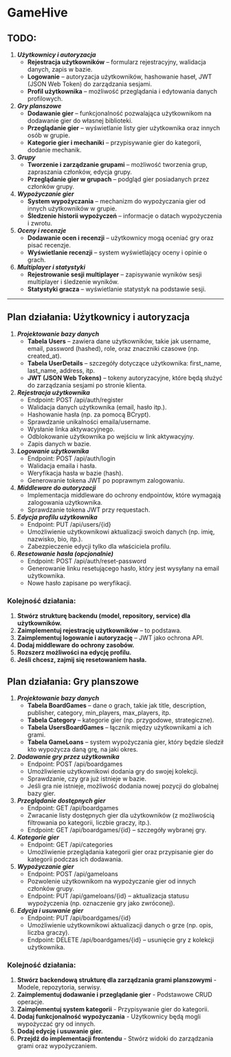 # GameHive

## TODO:

1. ***Użytkownicy i autoryzacja***
    - **Rejestracja użytkowników** – formularz rejestracyjny, walidacja danych, zapis w bazie.
    - **Logowanie** – autoryzacja użytkowników, hashowanie haseł, JWT (JSON Web Token) do zarządzania sesjami.
    - **Profil użytkownika** – możliwość przeglądania i edytowania danych profilowych.
2. ***Gry planszowe***
    - **Dodawanie gier** – funkcjonalność pozwalająca użytkownikom na dodawanie gier do własnej biblioteki.
    - **Przeglądanie gier** – wyświetlanie listy gier użytkownika oraz innych osób w grupie.
    - **Kategorie gier i mechaniki** – przypisywanie gier do kategorii, dodanie mechanik.
3. ***Grupy***
    - **Tworzenie i zarządzanie grupami** – możliwość tworzenia grup, zapraszania członków, edycja grupy.
    - **Przeglądanie gier w grupach** – podgląd gier posiadanych przez członków grupy.
4. ***Wypożyczanie gier***
    - **System wypożyczania** – mechanizm do wypożyczania gier od innych użytkowników w grupie.
    - **Śledzenie historii wypożyczeń** – informacje o datach wypożyczenia i zwrotu.
5. ***Oceny i recenzje***
    - **Dodawanie ocen i recenzji** – użytkownicy mogą oceniać gry oraz pisać recenzje.
    - **Wyświetlanie recenzji** – system wyświetlający oceny i opinie o grach.
6. ***Multiplayer i statystyki***
    - **Rejestrowanie sesji multiplayer** – zapisywanie wyników sesji multiplayer i śledzenie wyników.
    - **Statystyki gracza** – wyświetlanie statystyk na podstawie sesji.

---

## Plan działania: Użytkownicy i autoryzacja

1. ***Projektowanie bazy danych***
    - **Tabela Users** – zawiera dane użytkowników, takie jak username, email, password (hashed), role, oraz znaczniki czasowe (np. created_at).
    - **Tabela UserDetails** – szczegóły dotyczące użytkownika: first_name, last_name, address, itp.
    - **JWT (JSON Web Tokens)** – tokeny autoryzacyjne, które będą służyć do zarządzania sesjami po stronie klienta.
2. ***Rejestracja użytkownika***
    - Endpoint: POST /api/auth/register
    - Walidacja danych użytkownika (email, hasło itp.).
    - Hashowanie hasła (np. za pomocą BCrypt).
    - Sprawdzanie unikalności emaila/username.
    - Wysłanie linka aktywacyjnego.
    - Odblokowanie użytkownika po wejściu w link aktywacyjny.
    - Zapis danych w bazie.
3. ***Logowanie użytkownika***
    - Endpoint: POST /api/auth/login
    - Walidacja emaila i hasła.
    - Weryfikacja hasła w bazie (hash).
    - Generowanie tokena JWT po poprawnym zalogowaniu.
4. ***Middleware do autoryzacji***
    - Implementacja middleware do ochrony endpointów, które wymagają zalogowania użytkownika.
    - Sprawdzanie tokena JWT przy requestach.
5. ***Edycja profilu użytkownika***
    - Endpoint: PUT /api/users/{id}
    - Umożliwienie użytkownikowi aktualizacji swoich danych (np. imię, nazwisko, bio, itp.).
    - Zabezpieczenie edycji tylko dla właściciela profilu.
6. ***Resetowanie hasła (opcjonalnie)***
    - Endpoint: POST /api/auth/reset-password
    - Generowanie linku resetującego hasło, który jest wysyłany na email użytkownika.
    - Nowe hasło zapisane po weryfikacji.

### Kolejność działania:

1. **Stwórz strukturę backendu (model, repository, service) dla użytkowników.**
2. **Zaimplementuj rejestrację użytkowników** – to podstawa.
3. **Zaimplementuj logowanie i autoryzację** – JWT jako ochrona API.
4. **Dodaj middleware do ochrony zasobów.**
5. **Rozszerz możliwości na edycję profilu.**
6. **Jeśli chcesz, zajmij się resetowaniem hasła.**

## Plan działania: Gry planszowe

1. ***Projektowanie bazy danych***
    - **Tabela BoardGames** – dane o grach, takie jak title, description, publisher, category, min_players, max_players, itp.
    - **Tabela Category** – kategorie gier (np. przygodowe, strategiczne).
    - **Tabela UsersBoardGames** – łącznik między użytkownikami a ich grami.
    - **Tabela GameLoans** – system wypożyczania gier, który będzie śledził kto wypożycza daną grę, na jaki okres.
2. ***Dodawanie gry przez użytkownika***
    - Endpoint: POST /api/boardgames
    - Umożliwienie użytkownikowi dodania gry do swojej kolekcji.
    - Sprawdzanie, czy gra już istnieje w bazie.
    - Jeśli gra nie istnieje, możliwość dodania nowej pozycji do globalnej bazy gier.
3. ***Przeglądanie dostępnych gier***
    - Endpoint: GET /api/boardgames
    - Zwracanie listy dostępnych gier dla użytkowników (z możliwością filtrowania po kategorii, liczbie graczy, itp.).
    - Endpoint: GET /api/boardgames/{id} – szczegóły wybranej gry.
4. ***Kategorie gier***
    - Endpoint: GET /api/categories
    - Umożliwienie przeglądania kategorii gier oraz przypisanie gier do kategorii podczas ich dodawania.
5. ***Wypożyczanie gier***
    - Endpoint: POST /api/gameloans
    - Pozwolenie użytkownikom na wypożyczanie gier od innych członków grupy.
    - Endpoint: PUT /api/gameloans/{id} – aktualizacja statusu wypożyczenia (np. oznaczenie gry jako zwróconej).
6. ***Edycja i usuwanie gier***
    - Endpoint: PUT /api/boardgames/{id}
    - Umożliwienie użytkownikowi aktualizacji danych o grze (np. opis, liczba graczy).
    - Endpoint: DELETE /api/boardgames/{id} – usunięcie gry z kolekcji użytkownika.

### Kolejność działania:

1. **Stwórz backendową strukturę dla zarządzania grami planszowymi** - Modele, repozytoria, serwisy.
2. **Zaimplementuj dodawanie i przeglądanie gier** - Podstawowe CRUD operacje.
3. **Zaimplementuj system kategorii** - Przypisywanie gier do kategorii.
4. **Dodaj funkcjonalność wypożyczania** - Użytkownicy będą mogli wypożyczać gry od innych.
5. **Dodaj edycję i usuwanie gier.**
6. **Przejdź do implementacji frontendu** - Stwórz widoki do zarządzania grami oraz wypożyczaniem.
